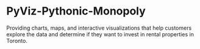 # PyViz-Pythonic-Monopoly
Providing charts, maps, and interactive visualizations that help customers explore the data and determine if they want to invest in rental properties in Toronto.
